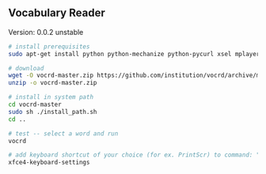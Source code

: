 Vocabulary Reader
---------------------------------------------------

Version: 0.0.2 unstable

```bash
# install prerequisites
sudo apt-get install python python-mechanize python-pycurl xsel mplayer

# download
wget -O vocrd-master.zip https://github.com/institution/vocrd/archive/master.zip
unzip -o vocrd-master.zip

# install in system path
cd vocrd-master
sudo sh ./install_path.sh
cd ..

# test -- select a word and run 
vocrd

# add keyboard shortcut of your choice (for ex. PrintScr) to command: "vocrd"
xfce4-keyboard-settings


```
